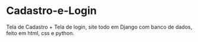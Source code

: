 # Cadastro-e-Login
Tela de Cadastro + Tela de login, site todo em Django com banco de dados, feito em html, css e python.
